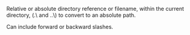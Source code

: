 Relative or absolute directory reference or filename, within the current directory, (.\\ and ..\\) to convert to an absolute path.

Can include forward or backward slashes.

